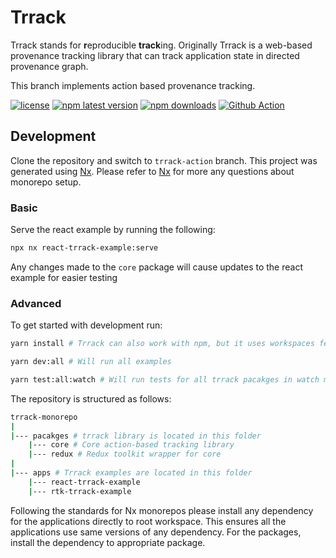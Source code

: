 # Trrack

Trrack stands for **r**eproducible **track**ing. Originally Trrack is a web-based provenance tracking library that can track application state in directed provenance graph.

This branch implements action based provenance tracking.

[![license](https://img.shields.io/github/license/trrack/trrackjs?style=plastic)](https://github.com/Trrack/trrackjs/blob/main/LICENSE)
[![npm latest version](https://img.shields.io/npm/v/@trrack/core?style=plastic)](https://www.npmjs.com/package/@trrack/core)
[![npm downloads](https://img.shields.io/npm/dt/@trrack/core?style=plastic)](https://www.npmjs.com/package/@trrack/core)
[![Github Action](https://img.shields.io/github/actions/workflow/status/trrack/trrackjs/release.yml?branch=main)](https://github.com/Trrack/trrackjs/actions/workflows/release.yml?query=branch%3Amain)


## Development

Clone the repository and switch to `trrack-action` branch.
This project was generated using [Nx](https://nx.dev). Please refer to [Nx](https://nx.dev) for more any questions about monorepo setup.

### Basic
Serve the react example by running the following:

```bash
npx nx react-trrack-example:serve
```
Any changes made to the `core` package will cause updates to the react example for easier testing

### Advanced
To get started with development run:

```bash
yarn install # Trrack can also work with npm, but it uses workspaces feature which we have only tested with yarn.

yarn dev:all # Will run all examples

yarn test:all:watch # Will run tests for all trrack pacakges in watch mode
```

The repository is structured as follows:

```bash
trrack-monorepo
|
|--- pacakges # trrack library is located in this folder
    |--- core # Core action-based tracking library
    |--- redux # Redux toolkit wrapper for core
|
|--- apps # Trrack examples are located in this folder
    |--- react-trrack-example
    |--- rtk-trrack-example
```

Following the standards for Nx monorepos please install any dependency for the applications directly to root workspace. This ensures all the applications use same versions of any dependency. For the packages, install the dependency to appropriate package.
